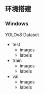 ## 环境搭建

### Windows


YOLOv8 Dataset

- test
	+ images
	+ labels
- train
	+ images
	+ labels
- val
	+ images
	+ labels
